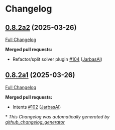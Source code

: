 # Changelog

## [0.8.2a2](https://github.com/OpenVoiceOS/ovos-skill-wikipedia/tree/0.8.2a2) (2025-03-26)

[Full Changelog](https://github.com/OpenVoiceOS/ovos-skill-wikipedia/compare/0.8.2a1...0.8.2a2)

**Merged pull requests:**

- Refactor/split solver plugin [\#104](https://github.com/OpenVoiceOS/ovos-skill-wikipedia/pull/104) ([JarbasAl](https://github.com/JarbasAl))

## [0.8.2a1](https://github.com/OpenVoiceOS/ovos-skill-wikipedia/tree/0.8.2a1) (2025-03-26)

[Full Changelog](https://github.com/OpenVoiceOS/ovos-skill-wikipedia/compare/0.8.1...0.8.2a1)

**Merged pull requests:**

- Intents [\#102](https://github.com/OpenVoiceOS/ovos-skill-wikipedia/pull/102) ([JarbasAl](https://github.com/JarbasAl))



\* *This Changelog was automatically generated by [github_changelog_generator](https://github.com/github-changelog-generator/github-changelog-generator)*
